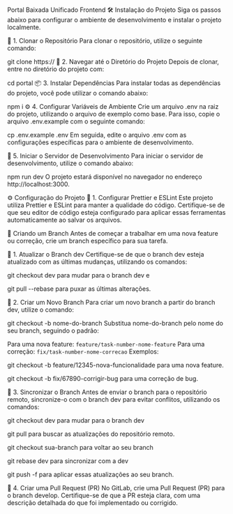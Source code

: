 Portal Baixada Unificado Frontend
🛠 Instalação do Projeto
Siga os passos abaixo para configurar o ambiente de desenvolvimento e instalar o projeto localmente.

🔄 1. Clonar o Repositório
Para clonar o repositório, utilize o seguinte comando:

git clone https://
📂 2. Navegar até o Diretório do Projeto
Depois de clonar, entre no diretório do projeto com:

cd portal
📦 3. Instalar Dependências
Para instalar todas as dependências do projeto, você pode utilizar o comando abaixo:

npm i
⚙️ 4. Configurar Variáveis de Ambiente
Crie um arquivo .env na raiz do projeto, utilizando o arquivo de exemplo como base. Para isso, copie o arquivo .env.example com o seguinte comando:

cp .env.example .env
Em seguida, edite o arquivo .env com as configurações específicas para o ambiente de desenvolvimento.

🚀 5. Iniciar o Servidor de Desenvolvimento
Para iniciar o servidor de desenvolvimento, utilize o comando abaixo:

npm run dev
O projeto estará disponível no navegador no endereço http://localhost:3000.

⚙️ Configuração do Projeto
🔧 1. Configurar Prettier e ESLint
Este projeto utiliza Prettier e ESLint para manter a qualidade do código. Certifique-se de que seu editor de código esteja configurado para aplicar essas ferramentas automaticamente ao salvar os arquivos.

🚀 Criando um Branch
Antes de começar a trabalhar em uma nova feature ou correção, crie um branch específico para sua tarefa.

🔄 1. Atualizar o Branch dev
Certifique-se de que o branch dev esteja atualizado com as últimas mudanças, utilizando os comandos:

git checkout dev
para mudar para o branch dev e

git pull --rebase
para puxar as últimas alterações.

🌱 2. Criar um Novo Branch
Para criar um novo branch a partir do branch dev, utilize o comando:

git checkout -b nome-do-branch
Substitua nome-do-branch pelo nome do seu branch, seguindo o padrão:

Para uma nova feature: `feature/task-number-nome-feature`
Para uma correção: `fix/task-number-nome-correcao`
Exemplos:

git checkout -b feature/12345-nova-funcionalidade
para uma nova feature.

git checkout -b fix/67890-corrigir-bug
para uma correção de bug.

🔄 3. Sincronizar o Branch
Antes de enviar o branch para o repositório remoto, sincronize-o com o branch dev para evitar conflitos, utilizando os comandos:

git checkout dev
para mudar para o branch dev

git pull
para buscar as atualizações do repositório remoto.

git checkout sua-branch
para voltar ao seu branch

git rebase dev
para sincronizar com a dev

git push -f
para aplicar essas atualizações ao seu branch.

🔀 4. Criar uma Pull Request (PR)
No GitLab, crie uma Pull Request (PR) para o branch develop. Certifique-se de que a PR esteja clara, com uma descrição detalhada do que foi implementado ou corrigido.
